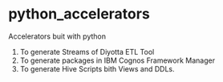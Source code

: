 # python_accelerators
Accelerators buit with python
1. To generate Streams of Diyotta ETL Tool
2. To generate packages in IBM Cognos Framework Manager
3. To generate Hive Scripts bith Views and DDLs.
